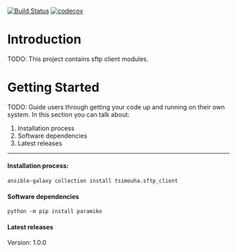 [![Build Status](https://dev.azure.com/kgeorgoudis/sftp_client/_apis/build/status/kgeorgoudis.sftp_client?branchName=main)](https://dev.azure.com/kgeorgoudis/sftp_client/_build/latest?definitionId=1&branchName=main)
[![codecov](https://codecov.io/gh/kgeorgoudis/sftp_client/branch/main/graph/badge.svg?token=6Y2OP8IYZJ)](https://codecov.io/gh/kgeorgoudis/sftp_client)

# Introduction 
TODO: This project contains sftp client modules.

# Getting Started
TODO: Guide users through getting your code up and running on their own system. In this section you can talk about:
1.	Installation process
2.	Software dependencies
3.	Latest releases
---
#### Installation process: 
``` 
ansible-galaxy collection install tsimouha.sftp_client
``` 
#### Software dependencies
```
python -m pip install paramiko
```

#### Latest releases
Version: 1.0.0
